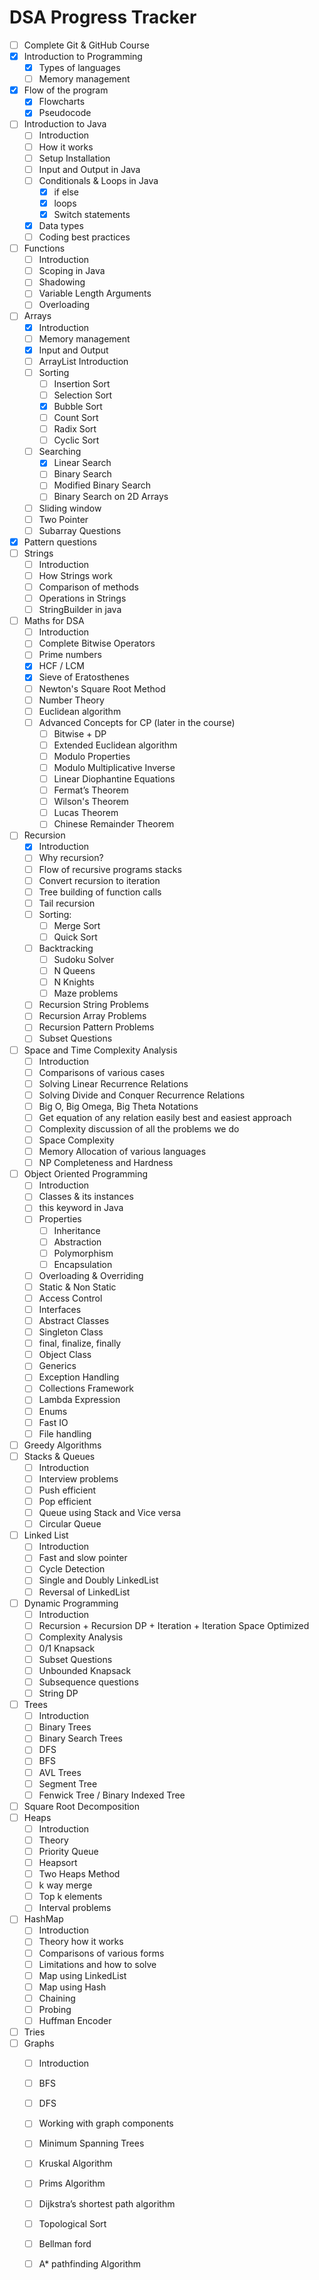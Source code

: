 # DSA Progress Tracker
- [ ] Complete Git & GitHub Course
- [x] Introduction to Programming
  - [x] Types of languages
  - [ ] Memory management
- [x] Flow of the program
  - [x] Flowcharts
  - [x] Pseudocode
- [ ] Introduction to Java
  - [ ] Introduction
  - [ ] How it works
  - [ ] Setup Installation
  - [ ] Input and Output in Java
  - [ ] Conditionals & Loops in Java
    - [x] if else
    - [x] loops
    - [x] Switch statements
  - [x] Data types
  - [ ] Coding best practices
- [ ] Functions
  - [ ] Introduction
  - [ ] Scoping in Java
  - [ ] Shadowing
  - [ ] Variable Length Arguments
  - [ ] Overloading
- [ ] Arrays
  - [x] Introduction
  - [ ] Memory management
  - [x] Input and Output
  - [ ] ArrayList Introduction
  - [ ] Sorting
    - [ ] Insertion Sort
    - [ ] Selection Sort
    - [x] Bubble Sort
    - [ ] Count Sort
    - [ ] Radix Sort
    - [ ] Cyclic Sort
  - [ ] Searching
    - [x] Linear Search
    - [ ] Binary Search
    - [ ] Modified Binary Search
    - [ ] Binary Search on 2D Arrays
  - [ ] Sliding window
  - [ ] Two Pointer
  - [ ] Subarray Questions
- [x] Pattern questions
- [ ] Strings
  - [ ] Introduction
  - [ ] How Strings work
  - [ ] Comparison of methods
  - [ ] Operations in Strings
  - [ ] StringBuilder in java
- [ ] Maths for DSA
  - [ ] Introduction
  - [ ] Complete Bitwise Operators
  - [ ] Prime numbers
  - [x] HCF / LCM
  - [x] Sieve of Eratosthenes
  - [ ] Newton's Square Root Method
  - [ ] Number Theory
  - [ ] Euclidean algorithm
  - [ ] Advanced Concepts for CP (later in the course)
    - [ ] Bitwise + DP
    - [ ] Extended Euclidean algorithm
    - [ ] Modulo Properties
    - [ ] Modulo Multiplicative Inverse
    - [ ] Linear Diophantine Equations
    - [ ] Fermat’s Theorem
    - [ ] Wilson's Theorem
    - [ ] Lucas Theorem
    - [ ] Chinese Remainder Theorem
- [ ] Recursion
  - [x] Introduction
  - [ ] Why recursion?
  - [ ] Flow of recursive programs stacks
  - [ ] Convert recursion to iteration
  - [ ] Tree building of function calls
  - [ ] Tail recursion
  - [ ] Sorting:
    - [ ] Merge Sort
    - [ ] Quick Sort
  - [ ] Backtracking
    - [ ] Sudoku Solver
    - [ ] N Queens
    - [ ] N Knights
    - [ ] Maze problems
  - [ ] Recursion String Problems
  - [ ] Recursion Array Problems
  - [ ] Recursion Pattern Problems
  - [ ] Subset Questions
- [ ] Space and Time Complexity Analysis
  - [ ] Introduction
  - [ ] Comparisons of various cases
  - [ ] Solving Linear Recurrence Relations
  - [ ] Solving Divide and Conquer Recurrence Relations
  - [ ] Big O, Big Omega, Big Theta Notations
  - [ ] Get equation of any relation easily best and easiest approach
  - [ ] Complexity discussion of all the problems we do
  - [ ] Space Complexity
  - [ ] Memory Allocation of various languages
  - [ ] NP Completeness and Hardness
- [ ] Object Oriented Programming
  - [ ] Introduction
  - [ ] Classes & its instances
  - [ ] this keyword in Java
  - [ ] Properties
    - [ ] Inheritance
    - [ ] Abstraction
    - [ ] Polymorphism
    - [ ] Encapsulation
  - [ ] Overloading & Overriding
  - [ ] Static & Non Static
  - [ ] Access Control
  - [ ] Interfaces
  - [ ] Abstract Classes
  - [ ] Singleton Class
  - [ ] final, finalize, finally
  - [ ] Object Class
  - [ ] Generics
  - [ ] Exception Handling
  - [ ] Collections Framework
  - [ ] Lambda Expression
  - [ ] Enums
  - [ ] Fast IO
  - [ ] File handling
- [ ] Greedy Algorithms
- [ ] Stacks & Queues
  - [ ] Introduction
  - [ ] Interview problems
  - [ ] Push efficient
  - [ ] Pop efficient
  - [ ] Queue using Stack and Vice versa
  - [ ] Circular Queue
- [ ] Linked List
  - [ ] Introduction
  - [ ] Fast and slow pointer
  - [ ] Cycle Detection
  - [ ] Single and Doubly LinkedList
  - [ ] Reversal of LinkedList
- [ ] Dynamic Programming
  - [ ] Introduction
  - [ ] Recursion + Recursion DP + Iteration + Iteration Space Optimized
  - [ ] Complexity Analysis
  - [ ] 0/1 Knapsack
  - [ ] Subset Questions
  - [ ] Unbounded Knapsack
  - [ ] Subsequence questions
  - [ ] String DP
- [ ] Trees
  - [ ] Introduction
  - [ ] Binary Trees
  - [ ] Binary Search Trees
  - [ ] DFS
  - [ ] BFS
  - [ ] AVL Trees
  - [ ] Segment Tree
  - [ ] Fenwick Tree / Binary Indexed Tree
- [ ] Square Root Decomposition
- [ ] Heaps
  - [ ] Introduction
  - [ ] Theory
  - [ ] Priority Queue
  - [ ] Heapsort
  - [ ] Two Heaps Method
  - [ ] k way merge
  - [ ] Top k elements
  - [ ] Interval problems
- [ ] HashMap
  - [ ] Introduction
  - [ ] Theory how it works
  - [ ] Comparisons of various forms
  - [ ] Limitations and how to solve
  - [ ] Map using LinkedList
  - [ ] Map using Hash
  - [ ] Chaining
  - [ ] Probing
  - [ ] Huffman Encoder
- [ ] Tries
- [ ] Graphs
  - [ ] Introduction
  - [ ] BFS
  - [ ] DFS
  - [ ] Working with graph components
  - [ ] Minimum Spanning Trees
  - [ ] Kruskal Algorithm
  - [ ] Prims Algorithm
  - [ ] Dijkstra’s shortest path algorithm
  - [ ] Topological Sort
  - [ ] Bellman ford
  - [ ] A* pathfinding Algorithm

